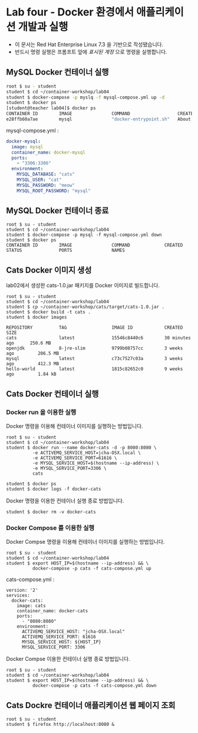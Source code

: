Lab four - Docker 환경에서 애플리케이션 개발과 실행
===

* 이 문서는 Red Hat Enterprise Linux 7.3 을 기반으로 작성됐습니다.
* 반드시 명령 실행은 프롬프트 앞에 *표시된 계정* 으로 명령을 실행합니다.  


## MySQL Docker 컨테이너 실행

```bash
root $ su - student
student $ cd ~/container-workshop/lab04
student $ docker-compose -p myslq -f mysql-compose.yml up -d
student $ docker ps
[student@teacher lab04]$ docker ps
CONTAINER ID        IMAGE               COMMAND                  CREATED              STATUS              PORTS                    NAMES
e28ffb60a7ae        mysql               "docker-entrypoint.sh"   About a minute ago   Up 2 seconds        0.0.0.0:3306->3306/tcp   docker-mysql
```
mysql-compose.yml : 
```yaml
docker-mysql:
  image: mysql
  container_name: docker-mysql
  ports:
    - "3306:3306"
  environment:
    MYSQL_DATABASE: "cats"
    MYSQL_USER: "cat"
    MYSQL_PASSWORD: "meow"
    MYSQL_ROOT_PASSWORD: "mysql"
```

## MySQL Docker 컨테이너 종료

```
root $ su - student
student $ cd ~/container-workshop/lab04
student $ docker-compose -p mysql -f mysql-compose.yml down
student $ docker ps
CONTAINER ID        IMAGE               COMMAND             CREATED             STATUS              PORTS               NAMES 
```
 
## Cats Docker 이미지 생성

lab02에서 생성한 cats-1.0.jar 패키지를 Docker 이미지로 빌드합니다.

```
root $ su - student
student $ cd ~/container-workshop/lab04
student $ cp ~/container-workshop/cats/target/cats-1.0.jar .
student $ docker build -t cats .
student $ docker images

REPOSITORY          TAG                 IMAGE ID            CREATED             SIZE
cats                latest              15546c8440c6        30 minutes ago      250.6 MB
openjdk             8-jre-slim          9799b08757cc        3 weeks ago         206.5 MB
mysql               latest              c73c7527c03a        3 weeks ago         412.3 MB
hello-world         latest              1815c82652c0        9 weeks ago         1.84 kB
```

## Cats Docker 컨테이너 실행

### Docker run 을 이용한 실행

Docker 명령을 이용해 컨테이너 이미지를 실행하는 방법입니다. 

```
root $ su - student
student $ cd ~/container-workshop/lab04
student $ docker run --name docker-cats -d -p 8080:8080 \
          -e ACTIVEMQ_SERVICE_HOST=jcha-OSX.local \
          -e ACTIVEMQ_SERVICE_PORT=61616 \
          -e MYSQL_SERVICE_HOST=$(hostname --ip-address) \
          -e MYSQL_SERVICE_PORT=3306 \
          cats
          
student $ docker ps          
student $ docker logs -f docker-cats
```
Docker 명령을 이용한 컨테이너 실행 종료 방법입니다. 

```
student $ docker rm -v docker-cats
```

### Docker Compose 를 이용한 실행

Docker Compse 명령을 이용해 컨테이너 이미지를 실행하는 방법입니다.
```
root $ su - student
student $ cd ~/container-workshop/lab04
student $ export HOST_IP=$(hostname --ip-address) && \
          docker-compose -p cats -f cats-compose.yml up
```

cats-compose.yml : 
```
version: '2'
services:
  docker-cats:
    image: cats
    container_name: docker-cats
    ports:
      - "8080:8080"
    environment:
      ACTIVEMQ_SERVICE_HOST: "jcha-OSX.local"
      ACTIVEMQ_SERVICE_PORT: 61616
      MYSQL_SERVICE_HOST: ${HOST_IP}
      MYSQL_SERVICE_PORT: 3306
```

Docker Compse 이용한 컨테이너 실행 종료 방법입니다. 
```
root $ su - student
student $ cd ~/container-workshop/lab04
student $ export HOST_IP=$(hostname --ip-address) && \
          docker-compose -p cats -f cats-compose.yml down
```

## Cats Dockre 컨테이너 애플리케이션 웹 페이지 조회

```
root $ su - student
student $ firefox http://localhost:8080 &
```  